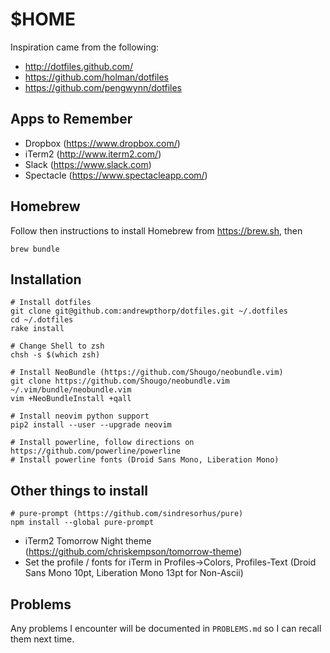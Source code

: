 # $HOME

Inspiration came from the following:

* http://dotfiles.github.com/
* https://github.com/holman/dotfiles
* https://github.com/pengwynn/dotfiles

## Apps to Remember

* Dropbox (https://www.dropbox.com/)
* iTerm2 (http://www.iterm2.com/)
* Slack (https://www.slack.com)
* Spectacle (https://www.spectacleapp.com/)

## Homebrew

Follow then instructions to install Homebrew from https://brew.sh, then

    brew bundle

## Installation

    # Install dotfiles
    git clone git@github.com:andrewpthorp/dotfiles.git ~/.dotfiles
    cd ~/.dotfiles
    rake install

    # Change Shell to zsh
    chsh -s $(which zsh)

    # Install NeoBundle (https://github.com/Shougo/neobundle.vim)
    git clone https://github.com/Shougo/neobundle.vim ~/.vim/bundle/neobundle.vim
    vim +NeoBundleInstall +qall

    # Install neovim python support
    pip2 install --user --upgrade neovim
    
    # Install powerline, follow directions on https://github.com/powerline/powerline
    # Install powerline fonts (Droid Sans Mono, Liberation Mono)

## Other things to install

    # pure-prompt (https://github.com/sindresorhus/pure)
    npm install --global pure-prompt

- iTerm2 Tomorrow Night theme (https://github.com/chriskempson/tomorrow-theme)
- Set the profile / fonts for iTerm in Profiles->Colors, Profiles-Text (Droid Sans Mono 10pt, Liberation Mono 13pt for Non-Ascii)

## Problems

Any problems I encounter will be documented in `PROBLEMS.md` so I can recall them next time.

